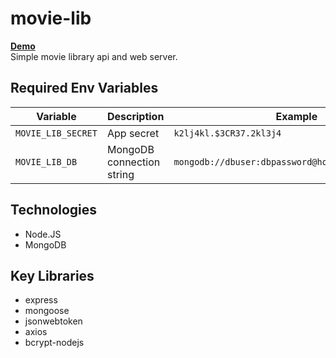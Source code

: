 # movie-lib
[**Demo**](https://stark-mountain-32562.herokuapp.com/)  
Simple movie library api and web server.

## Required Env Variables
Variable | Description | Example
--- | --- | ---
`MOVIE_LIB_SECRET` | App secret | `k2lj4kl.$3CR37.2kl3j4`
`MOVIE_LIB_DB` | MongoDB connection string | `mongodb://dbuser:dbpassword@hostname:port/dbname`

## Technologies
- Node.JS
- MongoDB

## Key Libraries
- express
- mongoose
- jsonwebtoken
- axios
- bcrypt-nodejs
